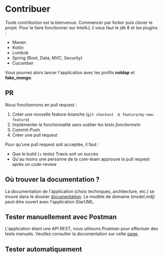 # Contribuer

Toute contribution est la bienvenue. Commencer par forker puis cloner le projet. Pour le faire fonctionner sur IntelliJ, il vous faut le jdk 8 et les plugins :

* Maven
* Kotlin
* Lombok
* Spring (Boot, Data, MVC, Security)
* Cucumber

Vous pourrez alors lancer l'application avec les profils **noldap** et **fake_mongo**.

## PR

Nous fonctionnons en pull request :

1. Créer une nouvelle feature-branche (`git checkout -b feature/my-new-feature`)
1. Implémenter la fonctionnalité sans oublier les *tests fonctionnels*
1. Commit-Push
1. Créer une pull request

Pour qu'une pull request soit acceptée, il faut :

* Que le build (+ tests) Travis soit un succès
* Qu'au moins une personne de la core-team approuve la pull request après un code-review

## Où trouver la documentation ?

La documentation de l'application (choix techniques, architecture, etc.) se trouve dans le dossier [documentation](documentation). Le modèle de domaine (model.mdj) peut-être ouvert avec l'application StarUML.

## Tester manuellement avec Postman

L'application étant une API REST, nous utilisons Postman pour effectuer des tests manuels. Veuillez consulter la documentation sur cette [page](documentation/postman/postman.md).

## Tester automatiquement